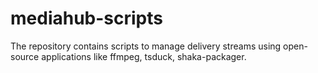 # mediahub-scripts

The repository contains scripts to manage delivery streams using open-source applications like ffmpeg, tsduck, shaka-packager.
